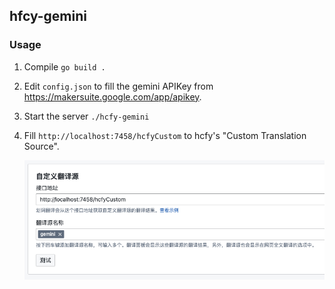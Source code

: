 ## hfcy-gemini

### Usage

1. Compile `go build .`
2. Edit `config.json` to fill the gemini APIKey from https://makersuite.google.com/app/apikey.
3. Start the server `./hcfy-gemini`
4. Fill `http://localhost:7458/hcfyCustom` to hcfy's "Custom Translation Source".

    ![Setting](image.png)

